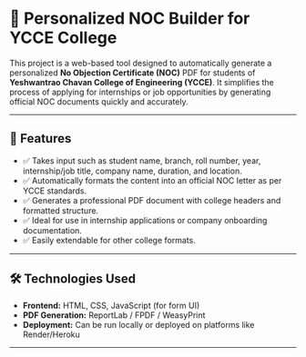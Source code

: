 # 🚀 Personalized NOC Builder for YCCE College

This project is a web-based tool designed to automatically generate a personalized **No Objection Certificate (NOC)** PDF for students of **Yeshwantrao Chavan College of Engineering (YCCE)**. It simplifies the process of applying for internships or job opportunities by generating official NOC documents quickly and accurately.

---

## 📄 Features

- ✅ Takes input such as student name, branch, roll number, year, internship/job title, company name, duration, and location.
- ✅ Automatically formats the content into an official NOC letter as per YCCE standards.
- ✅ Generates a professional PDF document with college headers and formatted structure.
- ✅ Ideal for use in internship applications or company onboarding documentation.
- ✅ Easily extendable for other college formats.

---

## 🛠️ Technologies Used

- **Frontend:** HTML, CSS, JavaScript (for form UI)
- **PDF Generation:** ReportLab / FPDF / WeasyPrint
- **Deployment:** Can be run locally or deployed on platforms like Render/Heroku

---
